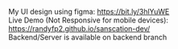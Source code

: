 My UI design using figma:
https://bit.ly/3hlYuWE
<br/>
Live Demo (Not Responsive for mobile devices):
https://randyfp2.github.io/sanscation-dev/
<br/>
Backend/Server is available on backend branch
